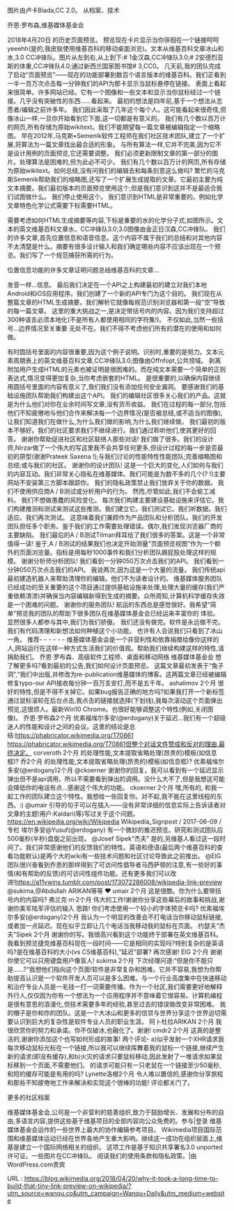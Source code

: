 图片由卢卡Biada,CC 2.0。 
 从档案、技术 
  
 乔恩·罗布森,维基媒体基金会 
  
  
 2018年4月20日 
 的历史页面预览。 
 预览现在卡片显示当你徘徊在一个链接呵呵yeeehh(是的,我皮肤使用维基百科的移动桌面浏览)。文本从维基百科文章冰山和水,3.0 CC冲锋队。图片从左到右,从上到下:# 1金汉森,CC冲锋队3.0;# 2安德烈亚斯的体重,CC冲锋队4.0;通过新西兰国家图书馆# 3,CC0。 
 几天前,我的团队完成了启动“页面预览”——现在的功能部署到数百个语言版本的维基百科。我们正看到一半一百万次点击每一分钟我们的API为那卡显示当鼠标悬停在链接。 
 表面上看起来很简单。许多网站已经。它有一个图像和一些文本和显示当你鼠标经过一个链接。几乎没有突破性的东西……看起来。 
 最初的想法是四年前,基于一个想法从志愿者/编辑之前许多年。 
 我们因此采取了几年这个每个人。这可能看起来很奇怪,但像冰山一样,一旦你开始看到它下面,这一切都是有意义的。 
 我们有几个数以百万计的网页,所有存储为原始wikitext。我们不能期望每一篇文章被编辑指定一个缩略图。 
 早在2012年,马克斯•Semenik软件工程师在我们社区技术团队,建立了一个扩展,将算法为一篇文章找出最合适的形象。 
 与所有算法一样,它并不完美,因为它不是设计用例的页面预览,它还需要调整。 
 我们必须更新限制文章的第一部分的图片。处理算法是困难的,但为此必不可少。 
 我们有几个数以百万计的网页,所有存储为原始wikitext。如何总结,没有问我们的编辑去和每条刻意这么做吗? 
 繁忙的马克斯Semenik帮助我们的缩略图,还写了一个扩展生成提取的文章。它最初主要为纯文本摘要。我们最初版本的页面预览使用这个,但是我们意识到这并不是最适合我们试图做什么。 
 我们停止使用这个。 
 我们意识到HTML是非常重要的。例如化学文章特色化学公式需要下标需要HTML。 
  
 需要考虑如何HTML生成摘要等内容,下标是重要的水的化学分子式,如图所示。文本的英文维基百科文章水、CC冲锋队3.0;3.0图像由金正日汉森,CC冲锋队。 
 我们的许多文章,首先位置信息和语音信息。这个内容不属于我们的总结和对其他内容不太清楚是什么。摘要有很多设计输入和我们确定哪些内容不应该出现在一个预览。我们写了一个规范捕获所需的行为。 
  
 位置信息功能的许多文章证明问题总结维基百科的文章… 
  
 发音一样…信息。 
 最后我们决定在一个API之上构建最初的建立对我们本地Android和iOS应用程序。我们创建了一个新的API专门为这个目的。 
 我们现在从整篇文章的HTML生成摘要。我们解析它就像每规范识别浏览器和第一段“空”导致的每一篇文章。 
 这里的重大挑战之一,是决定带括号内的内容。因为我们支持超过300种语言必须本地化(不是所有人都使用相同的字符集!)。 
 不仅如此,当然一些括号…边界情况至关重要 
 无处不在。我们不得不考虑他们所有的潜在的使用和如何做。 
  
 有时圆括号里面的内容很重要,因为这个例子说明。识别时,重要的是努力。文本元素周期表上的英文维基百科文章,CC冲锋队3.0;图像由Offnfopt,公共领域。 
 剥离附加用户生成HTML的元素也被证明是很困难的。而在纯文本需要一个简单的正则表达式,情况变得更加复杂,当你考虑嵌套的HTML。 
 是很重要的,以确保内容继续用圆括号里面的内容有意义了,我们我们没有添加任何安全漏洞。 
 要感谢我们的基础设施团队帮助我们构建出这个API。 
 我们的编辑社区很多关心我们的产品。这就是为什么他们对你在业余时间写文章,没有货币收益。 
 我们在过程的每一部分,包括他们不知疲倦地与他们合作来解决每一个边界情况(是否被总结,或不适当的图像),让我们知道我们在做什么,为什么我们做的影响,为什么我们继续做。 
 我们最初的版本不够好。我们的社区要求我们不继续进行。我们通过聆听他们,使其更好的回答。 
 谢谢你帮助促进社区和社区联络人那些对话! 
 我们做了很多。我们的设计师,Nirzar做了一个伟大的写这里我不会共享任何更多,但设计过程的每一步是否最初的原型(谢谢Prateek Saxena !);与我们讨论的性能特性性能团队;完善缩略图和总结;或与我们的社区。 
 谢谢你的设计团队! 
 这是一个巨大的变化,人们如何与我们的内容互动。我们非常关心隐私在维基媒体。我们可能是为数不多的几个(? !)主要网站不安装第三方脚本跟踪你。 
 我们的隐私政策禁止我们放弃关于你的数据。 
 我们不使用供应商A / B测试或分析用户的行为。 
 然而,尽管如此,我们不会偷工减料。 
 我们不想做愚蠢的风险变化。 
 每次我们构建主要建设基础设施来评估它。我们构建推测和测试来测试这些推测。我们建立它。我们测试它。我们听数据。我们适应。我们再次测试。 
 这意味着我们兼顾作为产品团队和分析团队。我们的开发团队担任多个职务。鉴于我们的工作需要处理错误。偶尔,我们发现浏览器厂商的主要缺陷。 
 我们最后的A / B测试Tilman拜耳给了我们很多的答案。这是一个非常值得一读! 
 鉴于,A / B测试的结果我们也决定开始测量“页面预览视图”作为一个额外的页面浏览量。指标是用每秒1000事件和我们分析团队踢屁股处理这样的规模。 
 谢谢分析师分析团队! 
 我们看到一分钟050万次点击我们的API。 
 我们看到一分钟050万次点击我们的API。 
 我说两次,因为这是一个大量的流量。 
 我们传统api最初建造机器人来帮助清理你的编辑。他们不为读者设计的。 
 维基媒体服务团队已经成功的至关重要的这个项目通过提供基础设施来处理,处理大量的缓存(我们严重依赖清漆)并确保当内容编辑新得到生成的摘要。众所周知,计算机科学缓存失效是一个困难的问题。 
 谢谢你的服务团队! 
 航运的东西总是感觉很好。我希望“简单”预览我的团队的帮助下很多团队在维基媒体基金会已经运来丰富你的 
 体验。 
 显然很多人都参与其中,我们为我们骄傲。 
 我们还没有做完。软件是永远做不完。 
 我们有代码清理和新想法如何种植这个小功能。 
 也许有人会说我们只看到了冰山一角。 
 推荐- - - - - - 
 维基媒体基金会是一个非营利性和依靠捐赠给像你这样的人,网站运行在这样一种方式生活我们的价值观。帮助我们继续构建这样的特性,请捐助我们。 
 乔恩·罗布森、高级软件工程师、桌面和移动网络 
 维基媒体基金会 
 想了解更多吗?看到最初的公告,我们如何设计页面预览。 
 这篇文章最初发表于“兔子洞”,“我们中出版,并修改为re-publication维基媒体的博客。这两篇文章已经被编辑修复typo-our API接收每分钟一百万支安打,而不是五千年。 
 ashalimov 2个月 
 很好的特性,但是不得不关掉它。如果bug报告正确的地方吗?如果我打开一个新标签通过鼠标滚轮在后台点击,我点击的链接就选择(下划线),我每次滚动这个页面弹出预览,这很烦人。最新Win10 Chrome。也很好能够调整这个特性(例如,关闭图像)。 
 乔恩·罗布森2个月 
 优素福埃尔多安(@erdogany)关于延迟…我们有一个超级迷人的性能和设计之间的会议。这里的结论是总结:https://phabricator.wikimedia.org/T70861 https://phabricator.wikimedia.org/T70861但整个对话文件赞成和反对的理由,最终决定。 
 corveroth 2个月 
 的处理性能,文本提取省略处理(昂贵的)模板(如信息框)? 
 乔2个月 
 的处理性能,文本提取省略处理(昂贵的)模板(如信息框)? 
 优素福埃尔多安(@erdogany)2个月 
 @ckoerner 
 谢谢你的回复。我可以看到有一个延迟显示弹出但不是api调用。所以不需要看到弹出的调用。没什么大不了,但是我想这可能会降低你的电话有点…感谢这个伟大的功能。 
 ckoerner 2个月 
 嘿,所有的, 
 和我一起工作的团队建立这个特性。我想给一些回复你。对不起,我不能在这里线程的东西。:) 
 @umair 
 引导的句子可以在插入——没有非常详细的信息实际上告诉读者对文章的主题!用户:Kaldari(等)写过关于这个问题。https://en.wikipedia.org/wiki/Wikipedia Wikipedia_Signpost / 2017-06-09 /专栏 
 埃尔多安@Yusuf(@erdogany) 
 有一个微妙的推迟预览。研究和测试团队后500毫秒(半秒)盘旋之前出现。 
 @Josef Sipek“杰夫” 
 是的,另维基人看过这一段时间了。我们非常感谢他们的反馈我们的特性。英语和德语(最后两个维基百科的查看功能默认)是两个大的wiki有一些技术问题和社区讨论导致此之前推出。 
 @ElG 
 团队很兴奋看到乔恩的那样得到了可访问性倡导者马西萨顿的注意,有一些好的事情(和有帮助的反馈)的可访问性组件功能。还有更多我们可以改进!https://a11ywins.tumblr.com/post/173072286008/wikipedia-link-preview 
 @sukima,@Abdullah ARIKAN等等 
 ❤️ 
 umair 2个月 
 这是很酷。你为什么要带括号内的内容吗? 
 弗兰克·m·2个月 
 伟大的工作!谢谢你分享这些幕后的故事和挑战,谢谢你美军陆军评估的输入 
 思路! 
 你们考虑使用一个较小的字体预览卡吗? 
 优素福埃尔多安(@erdogany)2个月 
 我认为一个明显的改善会不打电话当你移动鼠标链接,或者加一点延迟。现在似乎立即让几个电话当我移动我的鼠标在页面。 
 约瑟夫“杰夫”Sipek 2个月 
 谢谢你的写。我很高兴看到这个功能终于部署在英文维基百科。 
 我看到预览捷克维基百科现在一段时间——它是相同的实现吗?特别复杂的是英语吗?是在维基百科的大小(vs CS维基百科),“延迟”部署? 
 再次感谢! 
 ElG 2个月 
 谢谢你使它可以只用键盘用户像盲人! 
 sukima 2个月 
 下次经理问道:“但是你不能只是……?“我想他们指向这个页面!软件是非常复杂和困难。它并不容易,我想为你帮助提高认识是一个软件开发人员可以是多么困难。与一个行业高度集中在快速移动和治疗专业人员是一毛钱一打一词需要传播。作为一个社区,我们需要更好地解释外行人,仅仅因为你有一个想法为一个应用程序并不意味着它很容易。计算机编程是很有意思的浪漫化,但技术需要多年的经验,甚至过去的错误做改变非常困难。 
 我的帽子是你和你的团队。这是一个大冰山和更多的信贷与世界分享这个世界迫切需要认识到巨大的复杂性是软件专业人员的职业生涯。 
 阿卜杜拉ARIKAN 2个月 
 我很欣赏你的努力和承诺。你不仅破冰,也融化了。谢谢! 
 cmdr2 2个月 
 这真的是整洁的,谢谢你添加这个也写如何形成的故事! 
 两个评论- a)似乎发射一个XHR请求我每次移动鼠标光标在一个链接,所以我可以继续挥舞着我的鼠标一个链接,继续产生新的请求(即没有缓存),和b)火灾的请求只要鼠标移动,因此发射了一堆请求如果鼠标移到一个页面,不需要他们。 
 的请求可能只有一只老鼠在一个链接至少50毫秒,和短的缓存可能是有用的吗? 
 Lynette洛根2个月 
 令人难以置信的,感谢你分享旅程和那些不知疲倦地工作来解决和实现这个很棒的功能! 
 评论都关门了。 
  
 更多的社区档案 
  
 维基媒体基金会,公司是一个非营利的慈善组织,致力于鼓励增长、发展和分布的自由,多语言内容,提供这些基于维基项目的全部内容向公众免费的。参与|登录 
 维基媒体基金会运作的一些世界上最大的协作编辑参考项目。 
 Wikimedia项目国际范围和维基媒体运动已经在世界各地产生重大影响。继续这一成功在组织层面上,维基是建立一个国际网络相关的组织。 
 这项工作是基于知识共享署名3.0 unported许可证。一些图片在CC冲锋队。 
 阅读我们的使用条款和隐私政策。|由WordPress.com贵宾 
  
   
  URL : https://blog.wikimedia.org/2018/04/20/why-it-took-a-long-time-to-build-that-tiny-link-preview-on-wikipedia/?utm_source=wanqu.co&utm_campaign=Wanqu+Daily&utm_medium=website